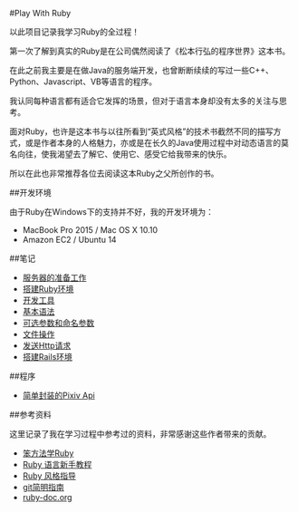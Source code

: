 #Play With Ruby

以此项目记录我学习Ruby的全过程！

第一次了解到真实的Ruby是在公司偶然阅读了《松本行弘的程序世界》这本书。

在此之前我主要是在做Java的服务端开发，也曾断断续续的写过一些C++、Python、Javascript、VB等语言的程序。

我认同每种语言都有适合它发挥的场景，但对于语言本身却没有太多的关注与思考。

面对Ruby，也许是这本书与以往所看到“英式风格”的技术书截然不同的描写方式，或是作者本身的人格魅力，亦或是在长久的Java使用过程中对动态语言的莫名向往，使我渴望去了解它、使用它、感受它给我带来的快乐。

所以在此也非常推荐各位去阅读这本Ruby之父所创作的书。

##开发环境

由于Ruby在Windows下的支持并不好，我的开发环境为：

 - MacBook Pro 2015 / Mac OS X 10.10
 - Amazon EC2 / Ubuntu 14


##笔记

 - [服务器的准备工作][article1]
 - [搭建Ruby环境][article2]
 - [开发工具][article7]
 - [基本语法][article3]
 - [可选参数和命名参数][article4]
 - [文件操作][article5]
 - [发送Http请求][article6]
 - [搭建Rails环境][article8]

##程序
 - [简单封装的Pixiv Api][code1]


##参考资料

这里记录了我在学习过程中参考过的资料，非常感谢这些作者带来的贡献。

 - [笨方法学Ruby][ref1]
 - [Ruby 语言新手教程][ref2]
 - [Ruby 风格指导][ref3]
 - [git简明指南][ref4]
 - [ruby-doc.org][ref5]


[article1]: /articles/preparatory.md
[article2]: /articles/install.md
[article3]: /articles/grammar.md
[article4]: /articles/method_parameters.md
[article5]: /articles/file.md
[article6]: /articles/http.md
[article7]: /articles/tools.md
[article8]: /articles/install_rails.md


[code1]: /codes/pixiv.rb

[ref1]: http://lrthw.github.io/
[ref2]: http://saito.im/slide/ruby-new.html
[ref3]: https://ruby-china.org/wiki/coding-style
[ref4]: http://rogerdudler.github.io/git-guide/index.zh.html
[ref5]: http://ruby-doc.org